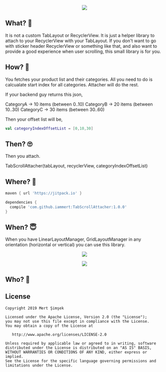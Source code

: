 <p align="center">
  <img src="https://github.com/iammert/TabScrollAttacher/blob/master/art/artgif.gif">
</p>

## What? 🤔
It is not a custom TabLayout or RecyclerView. It is just a helper library to attach to your RecyclerView with your TabLayout. If you don't want to go with sticker header RecyclerView or something like that, and also want to provide a good experience when user scrolling, this small library is for you.

## How? 🤨

You fetches your product list and their categories. All you need to do is calcualate start index for all categories. Attacher will do the rest.

If your backend guy returns this json,

CategoryA -> 10 items (between 0..10)
CategoryB -> 20 items (between 10..30)
CategoryC -> 30 items (between 30..60)

Then your offset list will be,

```kotlin
val categoryIndexOffsetList = [0,10,30]
```

## Then? 🙄

Then you attach.

TabScrollAttacher(tabLayout, recyclerView, categoryIndexOffsetList)

## Where? 🤩

```gradle
maven { url 'https://jitpack.io' }
```

```gradle
dependencies {
  compile 'com.github.iammert:TabScrollAttacher:1.0.0'
}
```

## When? 😇

When you have LinearLayoutManager, GridLayoutManager in any orientation (horizontal or vertical) you can use this library.

<p align="center">
  <img src="https://raw.githubusercontent.com/iammert/TabScrollAttacher/master/art/1.png">
</p>

<p align="center">
  <img src="https://raw.githubusercontent.com/iammert/TabScrollAttacher/master/art/2.png">
</p>

## Who? 👻

License
--------


    Copyright 2019 Mert Şimşek

    Licensed under the Apache License, Version 2.0 (the "License");
    you may not use this file except in compliance with the License.
    You may obtain a copy of the License at

       http://www.apache.org/licenses/LICENSE-2.0

    Unless required by applicable law or agreed to in writing, software
    distributed under the License is distributed on an "AS IS" BASIS,
    WITHOUT WARRANTIES OR CONDITIONS OF ANY KIND, either express or implied.
    See the License for the specific language governing permissions and
    limitations under the License.


